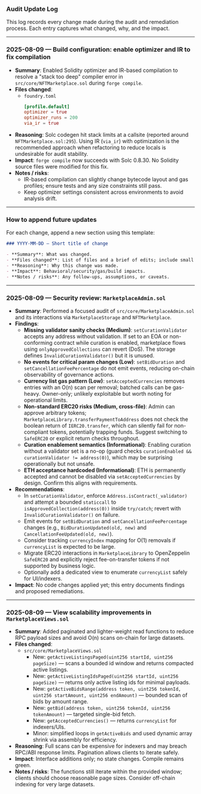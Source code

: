 ### Audit Update Log

This log records every change made during the audit and remediation process. Each entry captures what changed, why, and the impact.

---

### 2025-08-09 — Build configuration: enable optimizer and IR to fix compilation

- **Summary**: Enabled Solidity optimizer and IR-based compilation to resolve a "stack too deep" compiler error in `src/core/NFTMarketplace.sol` during `forge compile`.
- **Files changed**:
  - `foundry.toml`
    ```toml
    [profile.default]
    optimizer = true
    optimizer_runs = 200
    via_ir = true
    ```
- **Reasoning**: Solc codegen hit stack limits at a callsite (reported around `NFTMarketplace.sol:295`). Using IR (`via_ir`) with optimization is the recommended approach when refactoring to reduce locals is undesirable for audit stability.
- **Impact**: `forge compile` now succeeds with Solc 0.8.30. No Solidity source files were modified for this fix.
- **Notes / risks**:
  - IR-based compilation can slightly change bytecode layout and gas profiles; ensure tests and any size constraints still pass.
  - Keep optimizer settings consistent across environments to avoid analysis drift.

---

### How to append future updates

For each change, append a new section using this template:

```markdown
### YYYY-MM-DD — Short title of change

- **Summary**: What was changed.
- **Files changed**: List of files and a brief of edits; include small snippets if helpful.
- **Reasoning**: Why this change was made.
- **Impact**: Behavioral/security/gas/build impacts.
- **Notes / risks**: Any follow-ups, assumptions, or caveats.
```

---

### 2025-08-09 — Security review: `MarketplaceAdmin.sol`

- **Summary**: Performed a focused audit of `src/core/MarketplaceAdmin.sol` and its interactions via `MarketplaceStorage` and `NFTMarketplace`.
- **Findings**:
  - **Missing validator sanity checks (Medium)**: `setCurationValidator` accepts any address without validation. If set to an EOA or non-conforming contract while curation is enabled, marketplace flows using `onlyApprovedCollections` can revert (DoS). The storage defines `InvalidCurationValidator()` but it is unused.
  - **No events for critical param changes (Low)**: `setBidDuration` and `setCancellationFeePercentage` do not emit events, reducing on-chain observability of governance actions.
  - **Currency list gas pattern (Low)**: `setAcceptedCurrencies` removes entries with an O(n) scan per removal; batched calls can be gas-heavy. Owner-only; unlikely exploitable but worth noting for operational limits.
  - **Non-standard ERC20 risks (Medium, cross-file)**: Admin can approve arbitrary tokens; `MarketplaceLibrary.transferPaymentToAddress` does not check the boolean return of `IERC20.transfer`, which can silently fail for non-compliant tokens, potentially trapping funds. Suggest switching to `SafeERC20` or explicit return checks throughout.
  - **Curation enablement semantics (Informational)**: Enabling curation without a validator set is a no-op (guard checks `curationEnabled && curationValidator != address(0)`), which may be surprising operationally but not unsafe.
  - **ETH acceptance hardcoded (Informational)**: ETH is permanently accepted and cannot be disabled via `setAcceptedCurrencies` by design. Confirm this aligns with requirements.
- **Recommendations**:
  - In `setCurationValidator`, enforce `Address.isContract(_validator)` and attempt a bounded `staticcall` to `isApprovedCollection(address(0))` inside `try/catch`; revert with `InvalidCurationValidator()` on failure.
  - Emit events for `setBidDuration` and `setCancellationFeePercentage` changes (e.g., `BidDurationUpdated(old, new)` and `CancellationFeeUpdated(old, new)`).
  - Consider tracking `currencyIndex` mapping for O(1) removals if `currencyList` is expected to be large.
  - Migrate ERC20 interactions in `MarketplaceLibrary` to OpenZeppelin `SafeERC20` and explicitly reject fee-on-transfer tokens if not supported by business logic.
  - Optionally add a dedicated view to enumerate `currencyList` safely for UI/indexers.
- **Impact**: No code changes applied yet; this entry documents findings and proposed remediations.

---

### 2025-08-09 — View scalability improvements in `MarketplaceViews.sol`

- **Summary**: Added paginated and lighter-weight read functions to reduce RPC payload sizes and avoid O(n) scans on-chain for large datasets.
- **Files changed**:
  - `src/core/MarketplaceViews.sol`
    - New: `getActiveListingsPaged(uint256 startId, uint256 pageSize)` — scans a bounded id window and returns compacted active listings.
    - New: `getActiveListingIdsPaged(uint256 startId, uint256 pageSize)` — returns only active listing ids for minimal payloads.
    - New: `getActiveBidsRange(address token, uint256 tokenId, uint256 startAmount, uint256 endAmount)` — bounded scan of bids by amount range.
    - New: `getBid(address token, uint256 tokenId, uint256 tokenAmount)` — targeted single-bid fetch.
    - New: `getAcceptedCurrencies()` — returns `currencyList` for indexers/UIs.
    - Minor: simplified loops in `getActiveBids` and used dynamic array shrink via assembly for efficiency.
- **Reasoning**: Full scans can be expensive for indexers and may breach RPC/ABI response limits. Pagination allows clients to iterate safely.
- **Impact**: Interface additions only; no state changes. Compile remains green.
- **Notes / risks**: The functions still iterate within the provided window; clients should choose reasonable page sizes. Consider off-chain indexing for very large datasets.

